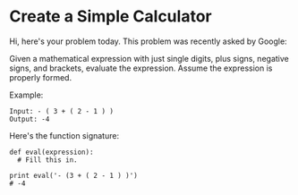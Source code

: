 # Create a Simple Calculator 
Hi, here's your problem today. This problem was recently asked by Google:

Given a mathematical expression with just single digits, plus signs, negative signs, and brackets, evaluate the expression. Assume the expression is properly formed.

Example:
```
Input: - ( 3 + ( 2 - 1 ) )
Output: -4
```
Here's the function signature:
```
def eval(expression):
  # Fill this in.

print eval('- (3 + ( 2 - 1 ) )')
# -4
```